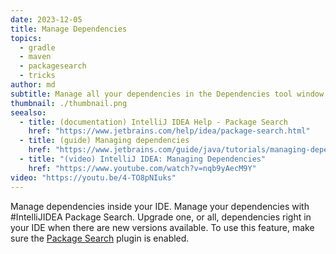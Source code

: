 ```yaml
---
date: 2023-12-05
title: Manage Dependencies
topics:
  - gradle
  - maven
  - packagesearch
  - tricks
author: md
subtitle: Manage all your dependencies in the Dependencies tool window.
thumbnail: ./thumbnail.png
seealso:
  - title: (documentation) IntelliJ IDEA Help - Package Search
    href: "https://www.jetbrains.com/help/idea/package-search.html"
  - title: (guide) Managing dependencies
    href: "https://www.jetbrains.com/guide/java/tutorials/managing-dependencies/"
  - title: "(video) IntelliJ IDEA: Managing Dependencies"
    href: "https://www.youtube.com/watch?v=nqb9yAecM9Y"
video: "https://youtu.be/4-TO8pNIuks"
---
```


Manage dependencies inside your IDE. Manage your dependencies with #IntelliJIDEA Package Search. Upgrade one, or all, dependencies right in your IDE when there are new versions available.
To use this feature, make sure the [Package Search](https://www.jetbrains.com/help/idea/package-search.html) plugin is enabled.
